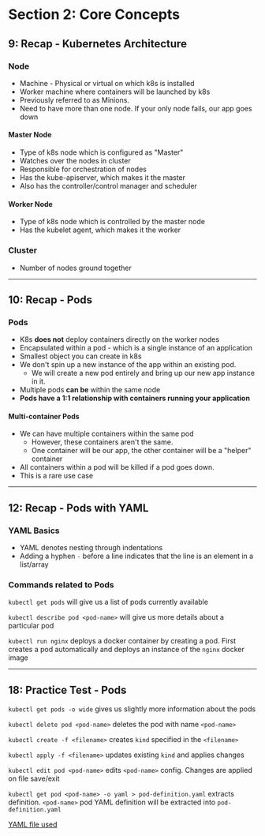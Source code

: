 # Section 2: Core Concepts

## 9: Recap - Kubernetes Architecture

### Node

- Machine - Physical or virtual on which k8s is installed
- Worker machine where containers will be launched by k8s
- Previously referred to as Minions.
- Need to have more than one node. If your only node fails, our app goes down

#### Master Node

- Type of k8s node which is configured as "Master"
- Watches over the nodes in cluster
- Responsible for orchestration of nodes
- Has the kube-apiserver, which makes it the master
- Also has the controller/control manager and scheduler

#### Worker Node

- Type of k8s node which is controlled by the master node
- Has the kubelet agent, which makes it the worker

### Cluster

- Number of nodes ground together

---

## 10: Recap - Pods

### Pods

- K8s **does not** deploy containers directly on the worker nodes
- Encapsulated within a pod - which is a single instance of an application
- Smallest object you can create in k8s
- We don't spin up a new instance of the app within an existing pod.
  - We will create a new pod entirely and bring up our new app instance in it.
- Multiple pods **can be** within the same node
- **Pods have a 1:1 relationship with containers running your application**

#### Multi-container Pods

- We can have multiple containers within the same pod
  - However, these containers aren't the same.
  - One container will be our app, the other container will be a "helper" container
- All containers within a pod will be killed if a pod goes down.
- This is a rare use case

---

## 12: Recap - Pods with YAML

### YAML Basics

- YAML denotes nesting through indentations
- Adding a hyphen `-` before a line indicates that the line is an element in a list/array

### Commands related to Pods

`kubectl get pods` will give us a list of pods currently available

`kubectl describe pod <pod-name>` will give us more details about a particular pod

`kubectl run nginx` deploys a docker container by creating a pod.
First creates a pod automatically and deploys an instance of the `nginx` docker image

---

## 18: Practice Test - Pods

`kubectl get pods -o wide` gives us slightly more information about the pods

`kubectl delete pod <pod-name>` deletes the pod with name `<pod-name>`

`kubectl create -f <filename>` creates `kind` specified in the `<filename>`

`kubectl apply -f <filename>` updates existing `kind` and applies changes

`kubectl edit pod <pod-name>` edits `<pod-name>` config.
Changes are applied on file save/exit

`kubectl get pod <pod-name> -o yaml > pod-definition.yaml` extracts definition.
`<pod-name>` pod YAML definition will be extracted  into `pod-definition.yaml`

[YAML file used](labs/18-redis.yml)
